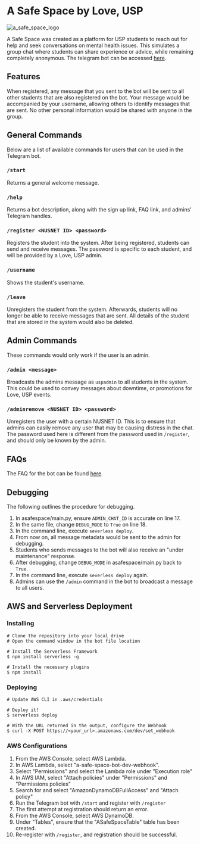 # A Safe Space by Love, USP

![a_safe_space_logo]()

A Safe Space was created as a platform for USP students to reach out for help and seek conversations on mental health issues.
This simulates a group chat where students can share experience or advice, while remaining completely anonymous.
The telegram bot can be accessed [here](https://telegram.me/asafespacebot).

## Features

When registered, any message that you sent to the bot will be sent to all other students that are also registered on the bot.
Your message would be accompanied by your username, allowing others to identify messages that are sent.
No other personal information would be shared with anyone in the group.

## General Commands

Below are a list of available commands for users that can be used in the Telegram bot.

### `/start`

Returns a general welcome message.

### `/help`

Returns a bot description, along with the sign up link, FAQ link, and admins’ Telegram handles.

### `/register <NUSNET ID> <password>`

Registers the student into the system.
After being registered, students can send and receive messages.
The password is specific to each student, and will be provided by a Love, USP admin.

### `/username`

Shows the student's username.

### `/leave`

Unregisters the student from the system.
Afterwards, students will no longer be able to receive messages that are sent.
All details of the student that are stored in the system would also be deleted.

## Admin Commands

These commands would only work if the user is an admin.

### `/admin <message>`

Broadcasts the admins message as `uspadmin` to all students in the system.
This could be used to convey messages about downtime, or promotions for Love, USP events.

### `/adminremove <NUSNET ID> <password>`

Unregisters the user with a certain NUSNET ID.
This is to ensure that admins can easily remove any user that may be causing distress in the chat.
The password used here is different from the password used in `/register`, and should only be known by the admin.

## FAQs

The FAQ for the bot can be found [here](faq/faq.md "A Safe Space FAQ").

## Debugging

The following outlines the procedure for debugging.

1. In asafespace/main.py, ensure `ADMIN_CHAT_ID` is accurate on line 17.
2. In the same file, change `DEBUG_MODE` to `True` on line 18.
3. In the command line, execute `severless deploy`.
4. From now on, all message metadata would be sent to the admin for debugging.
5. Students who sends messages to the bot will also receive an "under maintenance" response.
6. After debugging, change `DEBUG_MODE` in asafespace/main.py back to `True`.
7. In the command line, execute `severless deploy` again.
8. Admins can use the `/admin` command in the bot to broadcast a message to all users.

## AWS and Serverless Deployment

### Installing

```lang-none
# Clone the repository into your local drive
# Open the command window in the bot file location

# Install the Serverless Framework
$ npm install serverless -g

# Install the necessary plugins
$ npm install
```

### Deploying

```lang-none
# Update AWS CLI in .aws/credentials

# Deploy it!
$ serverless deploy

# With the URL returned in the output, configure the Webhook
$ curl -X POST https://<your_url>.amazonaws.com/dev/set_webhook
```

### AWS Configurations

1. From the AWS Console, select AWS Lambda.
2. In AWS Lambda, select "a-safe-space-bot-dev-webhook".
3. Select "Permissions" and select the Lambda role under "Execution role"
4. In AWS IAM, select "Attach policies" under "Permissions" and "Permissions policies"
5. Search for and select "AmazonDynamoDBFullAccess" and "Attach policy"
6. Run the Telegram bot with `/start` and register with `/register`
7. The first attempt at registration should return an error.
8. From the AWS Console, select AWS DynamoDB.
9. Under "Tables", ensure that the "ASafeSpaceTable" table has been created.
10. Re-register with `/register`, and registration should be successful.
